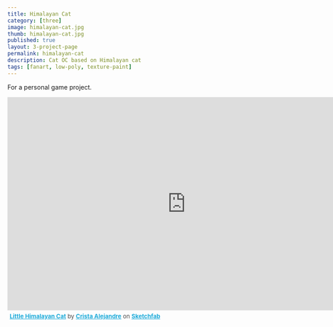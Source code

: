 ```yaml
---
title: Himalayan Cat
category: [three]
image: himalayan-cat.jpg
thumb: himalayan-cat.jpg
published: true
layout: 3-project-page
permalink: himalayan-cat
description: Cat OC based on Himalayan cat
tags: [fanart, low-poly, texture-paint]
---
```

For a personal game project.

<div class="sketchfab-embed-wrapper"><iframe width="800" height="480" src="https://sketchfab.com/models/b2740e3a7a1a43939c8b566719c564da/embed" frameborder="0" allowvr allowfullscreen mozallowfullscreen="true" webkitallowfullscreen="true" onmousewheel=""></iframe>

<p style="font-size: 13px; font-weight: normal; margin: 5px; color: #4A4A4A;">
    <a href="https://sketchfab.com/models/b2740e3a7a1a43939c8b566719c564da?utm_medium=embed&utm_source=website&utm_campain=share-popup" target="_blank" style="font-weight: bold; color: #1CAAD9;">Little Himalayan Cat</a>
    by <a href="https://sketchfab.com/hicrista?utm_medium=embed&utm_source=website&utm_campain=share-popup" target="_blank" style="font-weight: bold; color: #1CAAD9;">Crista Alejandre</a>
    on <a href="https://sketchfab.com?utm_medium=embed&utm_source=website&utm_campain=share-popup" target="_blank" style="font-weight: bold; color: #1CAAD9;">Sketchfab</a>
</p>
</div>
